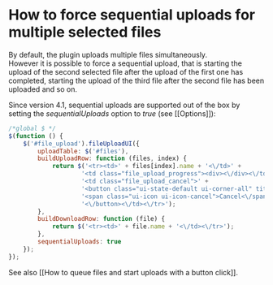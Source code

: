 # How to force sequential uploads for multiple selected files
By default, the plugin uploads multiple files simultaneously.  
However it is possible to force a sequential upload, that is starting the upload of the second selected file after the upload of the first one has completed, starting the upload of the third file after the second file has been uploaded and so on.

Since version 4.1, sequential uploads are supported out of the box by setting the *sequentialUploads* option to *true* (see [[Options]]):
```js
/*global $ */
$(function () {
    $('#file_upload').fileUploadUI({
        uploadTable: $('#files'),
        buildUploadRow: function (files, index) {
            return $('<tr><td>' + files[index].name + '<\/td>' +
                    '<td class="file_upload_progress"><div><\/div><\/td>' +
                    '<td class="file_upload_cancel">' +
                    '<button class="ui-state-default ui-corner-all" title="Cancel">' +
                    '<span class="ui-icon ui-icon-cancel">Cancel<\/span>' +
                    '<\/button><\/td><\/tr>');
        },
        buildDownloadRow: function (file) {
            return $('<tr><td>' + file.name + '<\/td><\/tr>');
        },
        sequentialUploads: true
    });
});
```

See also [[How to queue files and start uploads with a button click]].
